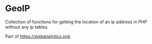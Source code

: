 # GeoIP
Collection of functions for getting the location of an ip address in PHP without any ip tables.

Part of https://webanalytics.one
